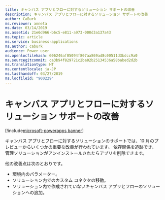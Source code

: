 ```yaml
---
title: キャンバス アプリとフローに対するソリューション サポートの改善
description: キャンバス アプリとフローに対するソリューション サポートの改善
author: CaBurk
ms.reviewer: anneta
ms.date: 03/14/2019
ms.assetid: 21e6d966-b6c5-e811-a973-000d3a137a43
ms.topic: article
ms.service: business-applications
ms.author: caburk
audience: Power user
ms.openlocfilehash: 606246af05094f807aa869ad8c00511d3bdcc9a0
ms.sourcegitcommit: ca3b94f829721c2ba02b25134536a58babed2d2b
ms.translationtype: HT
ms.contentlocale: ja-JP
ms.lasthandoff: 03/27/2019
ms.locfileid: "900229"
---
```

# <a name="improved-solution-support-for-canvas-apps-and-flows"></a>キャンバス アプリとフローに対するソリューション サポートの改善


[!include[microsoft-powerapps banner](../includes/microsoft-powerapps.md)]

キャンバス アプリとフローに対するソリューションのサポートでは、10 月のプレビューからいくつかの重要な改善が行われています。 依存関係を追跡でき、管理ソリューションがアンインストールされたらアプリを削除できます。

他の改善点は次のとおりです。

- 環境内のパラメーター。
- ソリューション内でのカスタム コネクタの移動。
- ソリューション内で作成されていないキャンバス アプリとフローのソリューションへの追加。
